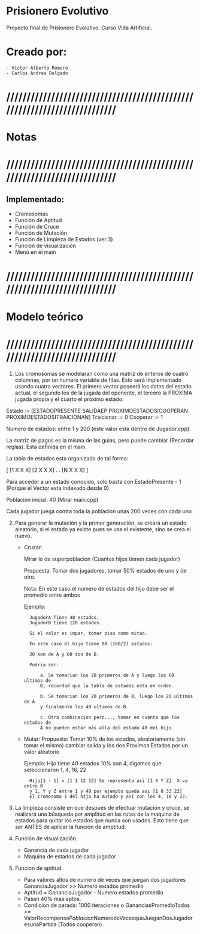Prisionero Evolutivo
====================

Proyecto final de Prisionero Evolutivo. Curso Vida Artificial.

# Creado por:
	- Victor Alberto Romero
	- Carlos Andres Delgado


# ///////////////////////////////////////////////////////////////////////// #
#                                   Notas                                   #
# ///////////////////////////////////////////////////////////////////////// #

## Implementado:

- Cromosomas
- Función de Aptitud
- Función de Cruce
- Función de Mutación
- Función de Limpieza de Estados (ver 3)
- Función de visualización
- Menú en el main

# ///////////////////////////////////////////////////////////////////////// #
#                               Modelo teórico                              #
# ///////////////////////////////////////////////////////////////////////// #

1. Los cromosomas se modelaran como una matriz de enteros de cuatro columnas,
   por un numero variable de filas. Esto será implementado usando cuatro
   vectores. El primero vector poseerá los datos del estado actual, el segundo
   los de la jugada del oponente, el tercero la PRÓXIMA jugada propia y el 
   cuarto el próximo estado.


Estado      := [ESTADOPRESENTE SALIDAEP PROXIMOESTADOSICOOPERAN 
                PROXIMOESTADOSITRAICIONAN]
Traicionar  := 0
Cooperar    := 1

Numero de estados: entre 1 y 200 (este valor esta dentro de Jugador.cpp).

La matriz de pagos es la misma de las guias, pero puede cambiar (Recordar 
reglas). Esta definida en el main.

La tabla de estados esta organizada de tal forma:

[
	[1 X X X]
	[2 X X X]
	.
	.
	[N X X X]
]

Para acceder a un estado conocido, solo basta con EstadoPresente - 1 (Porque el
Vector esta indexado desde 0)

Poblacion inicial: 40 (Mirar main.cpp)

Cada jugador juega contra toda la poblacion unas 200 veces con cada uno

2. Para generar la mutación y la primer generación, se creará un estado
   aleatório, si el estado ya existe pues se usa el existente, sino se crea el
   nuevo.

    - Cruzar: 
	
		Mirar lo de superpoblacion (Cuantos hijos tienen cada jugador)
		
		Propuesta: Tomar dos jugadores, tomar 50% estados de uno y de otro. 
		
		Nota: En este caso el numero de estados del hijo debe ser el promedio
		entre ambos
		
		Ejemplo:

			JugadorA Tiene 40 estados.
			JugadorB tiene 120 estados.
			
			Si el valor es impar, tomar piso como mitad.
			
			En este caso el hijo tiene 80 (160/2) estados:
			
			20 son de A y 60 son de B.
			
			Podria ser:

				a. Se tomarian los 20 primeros de A y luego los 60 ultimos de
				B, recordad que la tabla de estados esta en orden.

				b. Se tomarian los 20 primeros de B, luego los 20 ultimos de A
				y finalmente los 40 ultimos de B.

				c. Otra combinacion pero..., tomar en cuenta que los estados de
				A no pueden estar más alla del estado 40 del hijo.
	
	- Mutar:
		Propuesta: Tomar 10% de los estados, aleatoriamente (sin tomar el
		mismo) cambiar salida y los dos Proximos Estados por un valor aleatorio
		
		Ejemplo:
			Hijo tiene 40 estados
			10% son 4, digamos que seleccionaron 1, 4, 16, 22
			
			Hijo[1 - 1] = [1 1 12 12] Se representa asi [1 X Y Z]  X va entre 0
			y 1, Y y Z entre 1 y 40 por ejemplo queda asi [1 0 33 22]
			El cromosoma 1 del hijo ha mutado y asi con los 4, 16 y 22.
			
3. La limpieza consiste en que después de efectuar mutación y cruce, se
   realizará una búsqueda por amplitud en las rutas de la maquina de estados
   para quitar los estados que nunca son usados. Esto tiene que ser ANTES de
   aplicar la función de amptitud.

4. Función de visualización.

    - Ganancia de cada jugador
    - Maquina de estados de cada jugador 

5. Funcion de aptitud.

    - Para valores altos de numero de veces que juegan dos jugadores
      GananciaJugador >> Numero estados promedio
    - Aptitud = GananciaJugador - Numero estados promedio
    - Pasan 40% mas aptos.
    - Condicion de parada: 1000 iteraciones o GananciasPromedioTodos >= 
      ValorRecompensa*Poblacion*NumerodeVecesqueJueganDosJugadoresunaPartida 
      (Todos cooperan).


